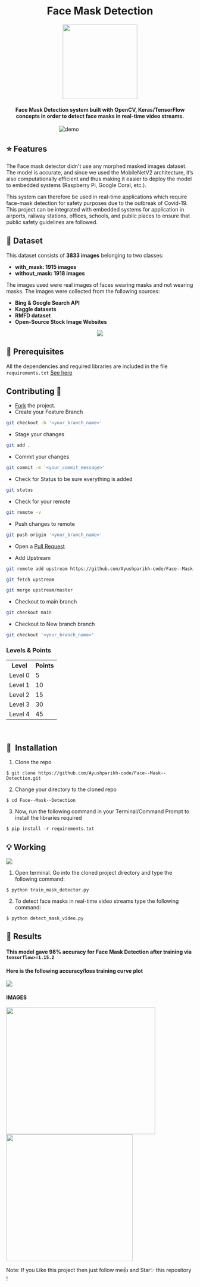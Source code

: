 <h1 align="center">Face Mask Detection</h1>

<div align= "center"><img src="https://github.com/Ayushparikh-code/Face--Mask--Detection/blob/main/download.png?raw=true" width="200" height="200"/>
  <h4>Face Mask Detection system built with OpenCV, Keras/TensorFlow concepts in order to detect face masks in real-time video streams.</h4>
</div>

&nbsp;&nbsp;&nbsp;&nbsp;&nbsp;&nbsp;&nbsp;&nbsp;&nbsp;&nbsp;&nbsp;&nbsp;&nbsp;&nbsp;&nbsp;&nbsp;&nbsp;&nbsp;&nbsp;&nbsp;&nbsp;&nbsp;&nbsp;&nbsp;&nbsp;&nbsp;&nbsp;&nbsp;&nbsp;&nbsp;&nbsp;&nbsp;&nbsp;&nbsp;&nbsp;
![demo](https://github.com/Ayushparikh-code/Face--Mask--Detection/blob/main/mask-detection-sample.jpg?raw=true)

## :star: Features
The Face mask detector didn't use any morphed masked images dataset. The model is accurate, and since we used the MobileNetV2 architecture, it’s also computationally efficient and thus making it easier to deploy the model to embedded systems (Raspberry Pi, Google Coral, etc.).

This system can therefore be used in real-time applications which require face-mask detection for safety purposes due to the outbreak of Covid-19. This project can be integrated with embedded systems for application in airports, railway stations, offices, schools, and public places to ensure that public safety guidelines are followed.

## :file_folder: Dataset
This dataset consists of __3833 images__ belonging to two classes:
*	__with_mask: 1915 images__
*	__without_mask: 1918 images__

The images used were real images of faces wearing masks and not wearing masks. The images were collected from the following sources:
* __Bing & Google Search API__  
* __Kaggle datasets__ 
* __RMFD dataset__  
* __Open-Source Stock Image Websites__  
<div align= "center"><img src="https://github.com/Ayushparikh-code/Face--Mask--Detection/blob/main/face_mask_detection_dataset.jpg?raw=true" /></div>


## :key: Prerequisites

All the dependencies and required libraries are included in the file <code>requirements.txt</code> [See here](https://github.com/Ayushparikh-code/Face--Mask--Detection/blob/main/requirements.txt)


## Contributing 👷

* <a href="#" target="_self" title="Fork">Fork</a> the project.
* Create your Feature Branch
```bash
git checkout -b '<your_branch_name>'
```
* Stage your changes
```bash
git add .
```
* Commit your changes
```bash
git commit -m '<your_commit_message>'
```
* Check for Status to be sure everything is added
```bash
git status
```
* Check for your remote
```bash
git remote -v
```
* Push changes to remote
```bash
git push origin '<your_branch_name>'
```
* Open a <a href="https://github.com/Ayushparikh-code/Face--Mask--Detection/pulls" title="Create Pull request">Pull Request</a>

* Add Upstream
```bash
git remote add upstream https://github.com/Ayushparikh-code/Face--Mask--Detection
```
```bash
git fetch upstream
```
```bash
git merge upstream/master
```
* Checkout to main branch
```bash
git checkout main
```
* Checkout to New branch branch
```bash
git checkout '<your_branch_name>'
```
### Levels & Points

<table>
  <tr>
    <th>Level</th>
    <th>Points</th> 
  </tr>
  <tr>
    <td>Level 0</td>
    <td>5</td>
  </tr>
  <tr>
    <td>Level 1</td>
    <td>10</td>
  </tr>
  <tr>
    <td>Level 2</td>
    <td>15</td>
  </tr>
  <tr>
    <td>Level 3</td>
    <td>30</td>
  </tr>
  <tr>
    <td>Level 4</td>
    <td>45</td>
  </tr>
</table>
<br>

## 🚀&nbsp; Installation
1. Clone the repo
```
$ git clone https://github.com/Ayushparikh-code/Face--Mask--Detection.git
```

2. Change your directory to the cloned repo 
```
$ cd Face--Mask--Detection
```

3. Now, run the following command in your Terminal/Command Prompt to install the libraries required
```
$ pip install -r requirements.txt
```
## :bulb: Working

<p align="centre">
  <img src="https://github.com/Ayushparikh-code/Face--Mask--Detection/blob/main/face_mask_detection_phases.png?raw=true">
  
  
1. Open terminal. Go into the cloned project directory and type the following command:
```
$ python train_mask_detector.py  
```

2. To detect face masks in real-time video streams type the following command:
```
$ python detect_mask_video.py 
```


## :key: Results

#### This model gave 98% accuracy for Face Mask Detection after training via <code>tensorflow>=1.15.2</code>

#### Here is the following accuracy/loss training curve plot
![](https://github.com/Ayushparikh-code/Face--Mask--Detection/blob/main/plot.png?raw=true)

#### IMAGES
<p align="left">
  <img src="https://github.com/Ayushparikh-code/Face--Mask--Detection/blob/main/face-mask-detection1.jpg?raw=true" width=400 height=340>
  <img src="https://github.com/Ayushparikh-code/Face--Mask--Detection/blob/main/result3.jpg?raw=true" height=340/>






Note: If you Like this project then just follow me👍 and Star✨ this repository !

